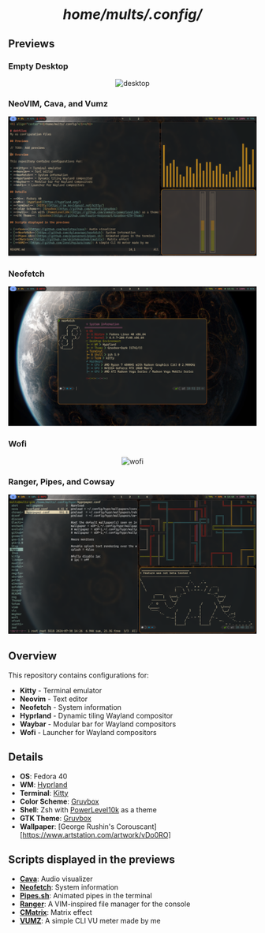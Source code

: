 <h1 align="center"><i>home/mults/.config/</i></h1>

## Previews

### Empty Desktop
<p align="center">
    <img src="assets/desktop.png" alt="desktop"/>
    <br/>
</p>

### NeoVIM, Cava, and Vumz
<p align="center">
    <img src="assets/nvim-cava-vumz.png" alt="nvim-cava-vumz"/>
    <br/>
</p>

### Neofetch
<p align="center">
    <img src="assets/neofetch.png" alt="neofetch"/>
    <br/>
</p>

### Wofi
<p align="center">
    <img src="assets/wofi.png" alt="wofi"/>
    <br/>
</p>

### Ranger, Pipes, and Cowsay
<p align="center">
    <img src="assets/ranger-pipes-cowsay.png" alt="ranger-pipes-cowsay"/>
    <br/>
</p>

## Overview

This repository contains configurations for:

- **Kitty** - Terminal emulator
- **Neovim** - Text editor
- **Neofetch** - System information
- **Hyprland** - Dynamic tiling Wayland compositor
- **Waybar** - Modular bar for Wayland compositors
- **Wofi** - Launcher for Wayland compositors

## Details

- **OS**: Fedora 40
- **WM**: [Hyprland](https://hyprland.org/)
- **Terminal**: [Kitty](https://sw.kovidgoyal.net/kitty/)
- **Color Scheme**: [Gruvbox](https://github.com/morhetz/gruvbox)
- **Shell**: Zsh with [PowerLevel10k](https://github.com/romkatv/powerlevel10k) as a theme
- **GTK Theme**: [Gruvbox](https://github.com/Fausto-Korpsvart/Gruvbox-GTK-Theme)
- **Wallpaper**: [George Rushin's Corouscant][https://www.artstation.com/artwork/vDo0RO]

## Scripts displayed in the previews

- [**Cava**](https://github.com/karlstav/cava): Audio visualizer
- [**Neofetch**](https://github.com/dylanaraps/neofetch): System information
- [**Pipes.sh**](https://github.com/pipeseroni/pipes.sh): Animated pipes in the terminal
- [**Ranger**](https://github.com/ranger/ranger): A VIM-inspired file manager for the console 
- [**CMatrix**](https://github.com/abishekvashok/cmatrix): Matrix effect
- [**VUMZ**](https://github.com/IonelPopJara/vumz): A simple CLI VU meter made by me

